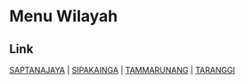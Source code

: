 # Menu Wilayah

## Link

[SAPTANAJAYA](https://github.com/gigit-pemilu/pemilu-2024-76-sulawesi-barat/tree/main/pilpres/hitung-suara/sub/76-sulawesi-barat/sub/01-pasangkayu/sub/06-duripoku/sub/2002-saptanajaya)
 | 
[SIPAKAINGA](https://github.com/gigit-pemilu/pemilu-2024-76-sulawesi-barat/tree/main/pilpres/hitung-suara/sub/76-sulawesi-barat/sub/01-pasangkayu/sub/06-duripoku/sub/2004-sipakainga)
 | 
[TAMMARUNANG](https://github.com/gigit-pemilu/pemilu-2024-76-sulawesi-barat/tree/main/pilpres/hitung-suara/sub/76-sulawesi-barat/sub/01-pasangkayu/sub/06-duripoku/sub/2001-tammarunang)
 | 
[TARANGGI](https://github.com/gigit-pemilu/pemilu-2024-76-sulawesi-barat/tree/main/pilpres/hitung-suara/sub/76-sulawesi-barat/sub/01-pasangkayu/sub/06-duripoku/sub/2003-taranggi)

